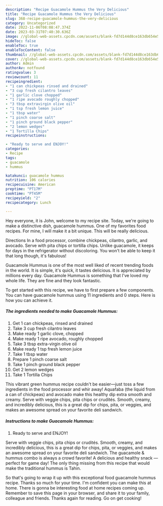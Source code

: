 ```yaml
---
description: "Recipe Guacamole Hummus the Very Delicious"
title: "Recipe Guacamole Hummus the Very Delicious"
slug: 368-recipe-guacamole-hummus-the-very-delicious
category: Uncategorized
date: 2022-11-06T08:08:47.374Z
date: 2023-03-31T07:40:30.636Z
image: //global-web-assets.cpcdn.com/assets/blank-fd7d144d8ce163db654e5a02c40b08a2775adb7897d16e4062681dc7e1b2800f.png
hideToc: false
enableToc: true
enableTocContent: false
thumbnail: //global-web-assets.cpcdn.com/assets/blank-fd7d144d8ce163db654e5a02c40b08a2775adb7897d16e4062681dc7e1b2800f.png
cover: //global-web-assets.cpcdn.com/assets/blank-fd7d144d8ce163db654e5a02c40b08a2775adb7897d16e4062681dc7e1b2800f.png
author: Admin
authorAv: notfound
ratingvalue: 3
reviewcount: 11
recipeingredient:
- "1 can chickpeas rinsed and drained"
- "3 cup fresh cilantro leaves"
- "1 garlic clove chopped"
- "1 ripe avocado roughly chopped"
- "3 tbsp extravirgin olive oil"
- "1 tsp fresh lemon juice"
- "1 tbsp water"
- "1 pinch coarse salt"
- "1 pinch ground black pepper"
- "2 lemon wedges"
- "1 Tortilla Chips"
recipeinstructions:

- "Ready to serve and ENJOY!"
categories:
- Recipe
tags:
- guacamole
- hummus

katakunci: guacamole hummus 
nutrition: 106 calories
recipecuisine: American
preptime: "PT17M"
cooktime: "PT45M"
recipeyield: "2"
recipecategory: Lunch

---
```



Hey everyone, it is John, welcome to my recipe site. Today, we're going to make a distinctive dish, guacamole hummus. One of my favorites food recipes. For mine, I will make it a bit unique. This will be really delicious.

Directions In a food processor, combine chickpeas, cilantro, garlic, and avocado. Serve with pita chips or tortilla chips. Unlike guacamole, it keeps for days in the refrigerator without discoloring. You won&#39;t be able to keep it that long though, it&#39;s fabulous!

Guacamole Hummus is one of the most well liked of recent trending foods in the world. It is simple, it's quick, it tastes delicious. It is appreciated by millions every day. Guacamole Hummus is something that I've loved my whole life. They are fine and they look fantastic.


To get started with this recipe, we have to first prepare a few components. You can have guacamole hummus using 11 ingredients and 0 steps. Here is how you can achieve it.

<!--inarticleads1-->

##### The ingredients needed to make Guacamole Hummus:

1. Get 1 can chickpeas, rinsed and drained
1. Take 3 cup fresh cilantro leaves
1. Make ready 1 garlic clove, chopped
1. Make ready 1 ripe avocado, roughly chopped
1. Take 3 tbsp extra-virgin olive oil
1. Make ready 1 tsp fresh lemon juice
1. Take 1 tbsp water
1. Prepare 1 pinch coarse salt
1. Take 1 pinch ground black pepper
1. Get 2 lemon wedges
1. Take 1 Tortilla Chips


This vibrant green hummus recipe couldn&#39;t be easier—just toss a few ingredients in the food processor and whir away! Aquafaba (the liquid from a can of chickpeas) and avocado make this healthy dip extra smooth and creamy. Serve with veggie chips, pita chips or crudités. Smooth, creamy, and incredibly delicious, this is a great dip for chips, pita, or veggies, and makes an awesome spread on your favorite deli sandwich. 

<!--inarticleads2-->

##### Instructions to make Guacamole Hummus:


1. Ready to serve and ENJOY!

Serve with veggie chips, pita chips or crudités. Smooth, creamy, and incredibly delicious, this is a great dip for chips, pita, or veggies, and makes an awesome spread on your favorite deli sandwich. The guacamole &amp; hummus combo is always a crowd favorite! A delicious and healthy snack — perfect for game day! The only thing missing from this recipe that would make the traditional hummus is Tahin. 

So that's going to wrap it up with this exceptional food guacamole hummus recipe. Thanks so much for your time. I'm confident you can make this at home. There is gonna be interesting food at home recipes coming up. Remember to save this page in your browser, and share it to your family, colleague and friends. Thanks again for reading. Go on get cooking!
